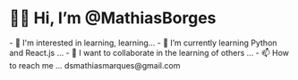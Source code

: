 <h1>👋🧐 Hi, I’m @MathiasBorges</h1>
- 👀 I'm interested in learning, learning...
- 🌱 I’m currently learning Python and React.js ...
- 💞️ I want to collaborate in the learning of others ...
- 📫 How to reach me ... dsmathiasmarques@gmail.com

<!---
MathiasBorges/MathiasBorges is a ✨ special ✨ repository because its `README.md` (this file) appears on your GitHub profile.
You can click the Preview link to take a look at your changes.
--->
